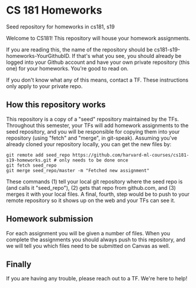 # CS 181 Homeworks
Seed repository for homeworks in cs181, s19

Welcome to CS181! This repository will house your homework assignments.

If you are reading this, the name of the repository should be cs181-s19-homeworks-YourGithubID. If that's what you see, you should already be logged into your Github account and have your own private repository (this one) for your homeworks. You're good to read on.

If you don't know what any of this means, contact a TF. These instructions only apply to your private repo.

## How this repository works
This repository is a copy of a "seed" repository maintained by the TFs. 
Throughout this semester, your TFs will add homework assignments to the seed repository, and you will be responsible for copying them into your repository (using "fetch" and "merge", in git-speak). Assuming you've already cloned your repository locally, you can get the new files by:
```
git remote add seed_repo https://github.com/harvard-ml-courses/cs181-s19-homeworks.git # only needs to be done once
git fetch seed_repo
git merge seed_repo/master -m "Fetched new assignment"
```
These commands (1) tell your local git repository where the seed repo is (and calls it "seed_repo"), (2) gets that repo from github.com, and (3) merges it with your local files. A final, fourth, step would be to push to your remote repository so it shows up on the web and your TFs can see it.


## Homework submission
For each assignment you will be given a number of files. When you complete the assignments you should always push to this repository, and we will tell you which files need to be submitted on Canvas as well.

## Finally
If you are having any trouble, please reach out to a TF. We're here to help!